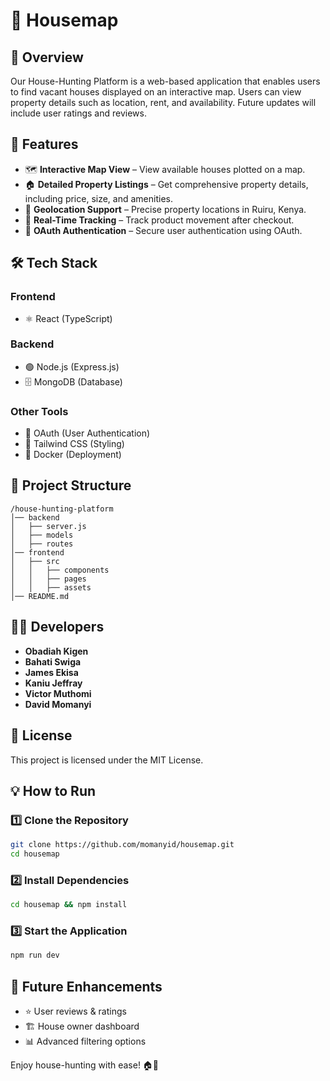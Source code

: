 # 🏡 Housemap

## 📌 Overview
Our House-Hunting Platform is a web-based application that enables users to find vacant houses displayed on an interactive map. Users can view property details such as location, rent, and availability. Future updates will include user ratings and reviews.

## 🚀 Features
- 🗺️ **Interactive Map View** – View available houses plotted on a map.
- 🏠 **Detailed Property Listings** – Get comprehensive property details, including price, size, and amenities.
- 📍 **Geolocation Support** – Precise property locations in Ruiru, Kenya.
- 🛒 **Real-Time Tracking** – Track product movement after checkout.
- 🔐 **OAuth Authentication** – Secure user authentication using OAuth.

## 🛠️ Tech Stack
### Frontend
- ⚛️ React (TypeScript)

### Backend
- 🟢 Node.js (Express.js)
- 🗄️ MongoDB (Database)

### Other Tools
- 🔑 OAuth (User Authentication)
- 🎨 Tailwind CSS (Styling)
- 🚀 Docker (Deployment)

## 📂 Project Structure
```
/house-hunting-platform
│── backend
│   ├── server.js
│   ├── models
│   ├── routes
│── frontend
│   ├── src
│   │   ├── components
│   │   ├── pages
│   │   ├── assets
│── README.md
```

## 👨‍💻 Developers
- **Obadiah Kigen**
- **Bahati Swiga**
- **James Ekisa**
- **Kaniu Jeffray**
- **Victor Muthomi**
- **David Momanyi**

## 📜 License
This project is licensed under the MIT License.

## 💡 How to Run
### 1️⃣ Clone the Repository
```bash
git clone https://github.com/momanyid/housemap.git
cd housemap
```
### 2️⃣ Install Dependencies
```bash
cd housemap && npm install
```
### 3️⃣ Start the Application
```bash
npm run dev
```

## 🎯 Future Enhancements
- ⭐ User reviews & ratings
- 🏗️ House owner dashboard
- 📊 Advanced filtering options

Enjoy house-hunting with ease! 🏠🚀

